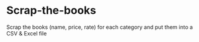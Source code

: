 # Scrap-the-books
Scrap the books (name, price, rate) for each category and put them into a CSV &amp; Excel file
